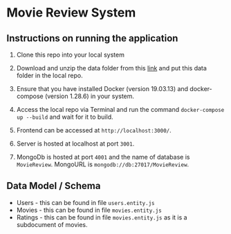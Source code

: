 # Movie Review System

## Instructions on running the application

1. Clone this repo into your local system

2. Download and unzip the data folder from this [link](https://drive.google.com/file/d/1tmfVnxOm_AQxA08FlebtG2nQBtxgSpKa/view?usp=sharing) and put this data folder in the local repo.

3. Ensure that you have installed Docker (version 19.03.13) and docker-compose (version 1.28.6) in your system.

4. Access the local repo via Terminal and run the command `docker-compose up --build` and wait for it to build.

5. Frontend can be accessed at `http://localhost:3000/`.

6. Server is hosted at localhost at port `3001`.

7. MongoDb is hosted at port `4001` and the name of database is `MovieReview`. MongoURL is `mongodb://db:27017/MovieReview`.

## Data Model / Schema

- Users - this can be found in file `users.entity.js`
- Movies - this can be found in file `movies.entity.js`
- Ratings - this can be found in file `movies.entity.js` as it is a subdocument of movies.
